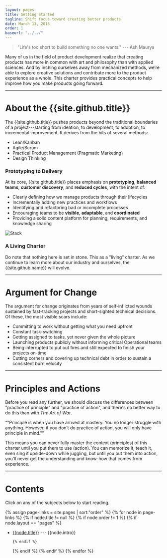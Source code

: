 ```yaml
---
layout: pages
title: Getting Started
tagline: Shift focus toward creating better products.
date: March 13, 2015
order: 1
baseurl: "../../"
---
```


> "Life's too short to build something no one wants." --- Ash Maurya

Many of us in the field of product development realize that creating products has more in common with art and philosophy than with applied sciences. And by inching ourselves away from mechanized methods, we’re able to explore creative solutions and contribute more to the product experience as a whole. This charter provides practical concepts to help improve how you make products going forward.

---

# About the {{site.github.title}}

The {{site.github.title}} pushes products beyond the traditional boundaries of a project---starting from ideation, to development, to adoption, to incremental improvement. It derives from the bits of several methods:

* Lean/Kanban
* Agile/Scrum
* Practical Product Management (Pragmatic Marketing)
* Design Thinking

### Prototyping to Delivery

At its core, {{site.github.title}} places emphasis on __prototyping__, __balanced teams__, __customer discovery__, and __reduced cycles__, with the intent of:

* Clearly defining how we manage products through their lifecycles
* Incrementally adding new practices and workflows
* Identifying and refactoring bad or incomplete processes
* Encouraging teams to be __visible__, __adaptable__, and __coordinated__
* Providing a solid content platform for planning, requirements, and knowledge sharing

![Stack](https://farm6.staticflickr.com/5613/15533499465_ef3fc6f5fa_z.jpg)

### A Living Charter

Do note that nothing here is set in stone. This as a "living" charter. As we continue to learn more about our industry and ourselves, the {{site.github.name}} will evolve.

---

# Argument for Change

The argument for change originates from years of self-inflicted wounds sustained by fast-tracking projects and short-sighted technical decisions. Of these, the most visible scars include:

* Committing to work without getting what you need upfront
* Constant task-switching
* Getting assigned to tasks, yet never given the whole picture
* Launching products publicly without informing critical Operational teams
* Being interrupted to put out fires and still expected to finish your projects on-time
* Cutting corners and covering up technical debt in order to sustain a consistent burn velocity

---

# Principles and Actions

Before you read any further, we should discuss the differences between "practice of principle" and "practice of action", and there's no better way to do this than with *The Art of War*.

<q>"Principle is when you have arrived at mastery. You no longer struggle with anything. However, if you don’t do practice of action, you will only have principle in mind."</q>

This means you can never fully master the context (principles) of this charter until you put them to use (action). You can memorize it, teach it, even sing it upside-down while juggling, but until you put them into action, you'll never get the understanding and know-how that comes from experience.

---

# Contents

Click on any of the subjects below to start reading.

{% assign page-links = site.pages | sort:"order" %}
{% for node in page-links %}
  {% if node.title != null %}
    {% if node.order != 1 %}
      {% if node.layout == "pages" %}

* [{{node.title}}]({{site.baseurl}}{{node.url}}) --- {{node.intro}}

      {% endif %}
    {% endif %}
  {% endif %}
{% endfor %}

